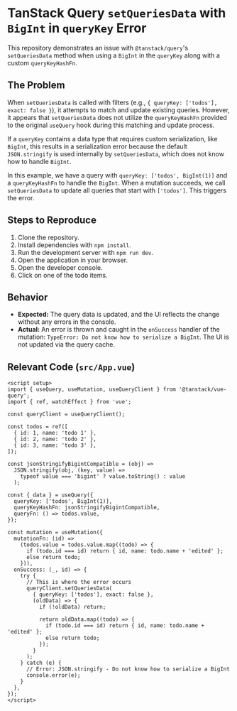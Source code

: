 # TanStack Query `setQueriesData` with `BigInt` in `queryKey` Error

This repository demonstrates an issue with `@tanstack/query`'s `setQueriesData` method when using a `BigInt` in the `queryKey` along with a custom `queryKeyHashFn`.

## The Problem

When `setQueriesData` is called with filters (e.g., `{ queryKey: ['todos'], exact: false }`), it attempts to match and update existing queries. However, it appears that `setQueriesData` does not utilize the `queryKeyHashFn` provided to the original `useQuery` hook during this matching and update process.

If a `queryKey` contains a data type that requires custom serialization, like `BigInt`, this results in a serialization error because the default `JSON.stringify` is used internally by `setQueriesData`, which does not know how to handle `BigInt`.

In this example, we have a query with `queryKey: ['todos', BigInt(1)]` and a `queryKeyHashFn` to handle the `BigInt`. When a mutation succeeds, we call `setQueriesData` to update all queries that start with `['todos']`. This triggers the error.

## Steps to Reproduce

1.  Clone the repository.
2.  Install dependencies with `npm install`.
3.  Run the development server with `npm run dev`.
4.  Open the application in your browser.
5.  Open the developer console.
6.  Click on one of the todo items.

## Behavior

-   **Expected:** The query data is updated, and the UI reflects the change without any errors in the console.
-   **Actual:** An error is thrown and caught in the `onSuccess` handler of the mutation: `TypeError: Do not know how to serialize a BigInt`. The UI is not updated via the query cache.

## Relevant Code (`src/App.vue`)

```vue
<script setup>
import { useQuery, useMutation, useQueryClient } from '@tanstack/vue-query';
import { ref, watchEffect } from 'vue';

const queryClient = useQueryClient();

const todos = ref([
  { id: 1, name: 'todo 1' },
  { id: 2, name: 'todo 2' },
  { id: 3, name: 'todo 3' },
]);

const jsonStringifyBigintCompatible = (obj) =>
  JSON.stringify(obj, (key, value) =>
    typeof value === 'bigint' ? value.toString() : value
  );

const { data } = useQuery({
  queryKey: ['todos', BigInt(1)],
  queryKeyHashFn: jsonStringifyBigintCompatible,
  queryFn: () => todos.value,
});

const mutation = useMutation({
  mutationFn: (id) =>
    (todos.value = todos.value.map((todo) => {
      if (todo.id === id) return { id, name: todo.name + 'edited' };
      else return todo;
    })),
  onSuccess: (_, id) => {
    try {
      // This is where the error occurs
      queryClient.setQueriesData(
        { queryKey: ['todos'], exact: false },
        (oldData) => {
          if (!oldData) return;

          return oldData.map((todo) => {
            if (todo.id === id) return { id, name: todo.name + 'edited' };
            else return todo;
          });
        }
      );
    } catch (e) {
      // Error: JSON.stringify - Do not know how to serialize a BigInt
      console.error(e);
    }
  },
});
</script>
```
